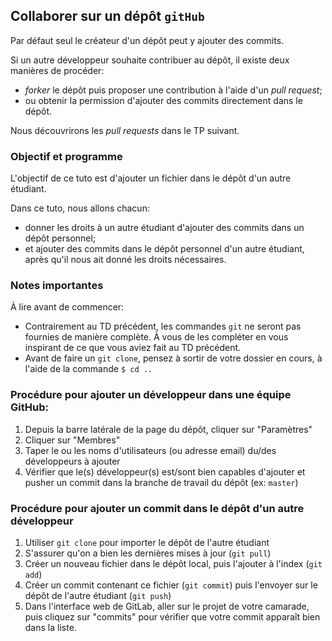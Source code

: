 ## Collaborer sur un dépôt `gitHub`

Par défaut seul le créateur d'un dépôt peut y ajouter des commits.

Si un autre développeur souhaite contribuer au dépôt, il existe deux manières de procéder:
- *forker* le dépôt puis proposer une contribution à l'aide d'un *pull request*;
- ou obtenir la permission d'ajouter des commits directement dans le dépôt.

Nous découvrirons les *pull requests* dans le TP suivant.

### Objectif et programme

L'objectif de ce tuto est d'ajouter un fichier dans le dépôt d'un autre étudiant.

Dans ce tuto, nous allons chacun:

- donner les droits à un autre étudiant d'ajouter des commits dans un dépôt personnel;
- et ajouter des commits dans le dépôt personnel d'un autre étudiant, après qu'il nous ait donné les droits nécessaires.

### Notes importantes

À lire avant de commencer:

- Contrairement au TD précédent, les commandes `git` ne seront pas fournies de manière complète. À vous de les compléter en vous inspirant de ce que vous aviez fait au TD précédent.
- Avant de faire un `git clone`, pensez à sortir de votre dossier en cours, à l'aide de la commande `$ cd ..`

### Procédure pour ajouter un développeur dans une équipe GitHub:

1. Depuis la barre latérale de la page du dépôt, cliquer sur "Paramètres"
1. Cliquer sur "Membres"
1. Taper le ou les noms d'utilisateurs (ou adresse email) du/des développeurs à ajouter
1. Vérifier que le(s) développeur(s) est/sont bien capables d'ajouter et pusher un commit dans la branche de travail du dépôt (ex: `master`)

### Procédure pour ajouter un commit dans le dépôt d'un autre développeur

1. Utiliser `git clone` pour importer le dépôt de l'autre étudiant
1. S'assurer qu'on a bien les dernières mises à jour (`git pull`)
1. Créer un nouveau fichier dans le dépôt local, puis l'ajouter à l'index (`git add`)
1. Créer un commit contenant ce fichier (`git commit`) puis l'envoyer sur le dépôt de l'autre étudiant (`git push`)
1. Dans l'interface web de GitLab, aller sur le projet de votre camarade, puis cliquez sur "commits" pour vérifier que votre commit apparaît bien dans la liste.

